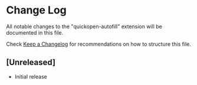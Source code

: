 # Change Log
All notable changes to the "quickopen-autofill" extension will be documented in this file.

Check [Keep a Changelog](http://keepachangelog.com/) for recommendations on how to structure this file.

## [Unreleased]
- Initial release